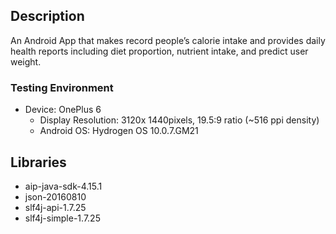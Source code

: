 ## Description
An Android App that makes record people’s calorie intake and provides daily health reports including diet proportion, nutrient intake, and predict user weight.



### Testing Environment
- Device: OnePlus 6
    - Display Resolution: 3120x 1440pixels, 19.5:9 ratio (~516 ppi density)
    - Android OS: Hydrogen OS 10.0.7.GM21

## Libraries
- aip-java-sdk-4.15.1
- json-20160810
- slf4j-api-1.7.25
- slf4j-simple-1.7.25

